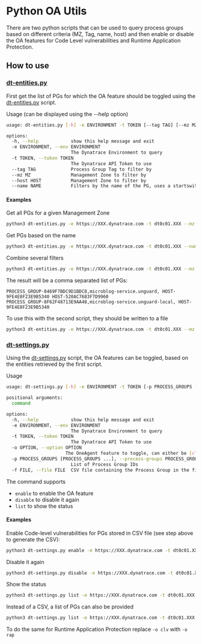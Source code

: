 # Python OA Utils
There are two python scripts that can be used to query process groups based on different criteria (MZ, Tag, name, host) and then enable or disable the OA features for Code Level vulnerabilities and Runtime Application Protection. 

## How to use

### [dt-entities.py](dt-entities.py)
First get the list of PGs for which the OA feature should be toggled using the [dt-entities.py](dt-entities.py) script. 

Usage (can be displayed using the --help option)
```bash 
usage: dt-entities.py [-h] -e ENVIRONMENT -t TOKEN [--tag TAG] [--mz MZ] [--host HOST] [--name NAME]

options:
  -h, --help            show this help message and exit
  -e ENVIRONMENT, --env ENVIRONMENT
                        The Dynatrace Environment to query
  -t TOKEN, --token TOKEN
                        The Dynatrace API Token to use
  --tag TAG             Process Group Tag to filter by
  --mz MZ               Management Zone to filter by
  --host HOST           Management Zone to filter by
  --name NAME           Filters by the name of the PG, uses a startswith logic
```

#### Examples
Get all PGs for a given Management Zone
```bash
python3 dt-entities.py -e https://XXX.dynatrace.com -t dt0c01.XXX --mz "Unguard"
```

Get PGs based on the name 
```bash
python3 dt-entities.py -e https://XXX.dynatrace.com -t dt0c01.XXX --name "microblog"
```

Combine several filters
```bash
python3 dt-entities.py -e https://XXX.dynatrace.com -t dt0c01.XXX --mz "Unguard" --name "microblog"
```

The result will be a comma separated list of PGs:
```CSV
PROCESS_GROUP-8469F7BDC9D1BDC8,microblog-service.unguard, HOST-9FE4E8F23E9B5340 HOST-520AC7683F7D9960
PROCESS_GROUP-8F62F48713E9AA48,microblog-service.unguard-local, HOST-9FE4E8F23E9B5340
```

To use this with the second script, they should be written to a file
```bash
python3 dt-entities.py -e https://XXX.dynatrace.com -t dt0c01.XXX --mz "Unguard" --name "microblog" > pgs.csv
```

### [dt-settings.py](dt-settings.py)
Using the [dt-settings.py](dt-settings.py) script, the OA features can be toggled, based on the entities retrieved by the first script. 

Usage 
```bash
usage: dt-settings.py [-h] -e ENVIRONMENT -t TOKEN [-p PROCESS_GROUPS [PROCESS_GROUPS ...]] [-f FILE] command

positional arguments:
  command

options:
  -h, --help            show this help message and exit
  -e ENVIRONMENT, --env ENVIRONMENT
                        The Dynatrace Environment to query
  -t TOKEN, --token TOKEN
                        The Dynatrace API Token to use
  -o OPTION, --option OPTION
                      The OneAgent feature to toggle, can either be [clv] for code-level vulnerabilities or [rap] for runtime application protection
  -p PROCESS_GROUPS [PROCESS_GROUPS ...], --process-groups PROCESS_GROUPS [PROCESS_GROUPS ...]
                        List of Process Group IDs
  -f FILE, --file FILE  CSV file containing the Process Group in the first column (no header)
```
The command supports
- `enable` to enable the OA feature
- `disable` to disable it again
- `list` to show the status

#### Examples
Enable Code-level vulnerabilities for PGs stored in CSV file (see step above to generate the CSV):
```bash
python3 dt-settings.py enable -e https://XXX.dynatrace.com -t dt0c01.XXX --file "pgs.csv" -o clv
```
Disable it again
```bash
python3 dt-settings.py disable -e https://XXX.dynatrace.com -t dt0c01.XXX --file "pgs.csv" -o clv
```
Show the status
```bash
python3 dt-settings.py list -e https://XXX.dynatrace.com -t dt0c01.XXX --file "pgs.csv" -o clv
```
Instead of a CSV, a list of PGs can also be provided
```bash
python3 dt-settings.py list -e https://XXX.dynatrace.com -t dt0c01.XXX -p "PROCESS_GROUP_1,PROCESS_GROUPS_2,..."  -o clv
```

To do the same for Runtime Application Protection replace `-o clv` with `-o rap`
